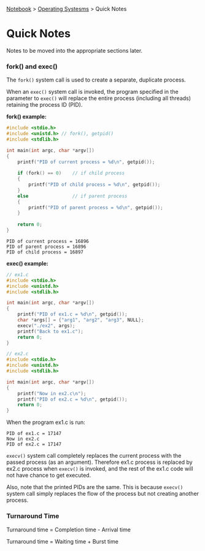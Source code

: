 <a href="../">Notebook</a> > <a href="./">Operating Systesms</a> > Quick Notes

# Quick Notes

Notes to be moved into the appropriate sections later.



### fork() and exec()

The `fork()` system call is used to create a separate, duplicate process.

When an `exec()` system call is invoked, the program specified in the parameter to `exec()` will replace the entire process (including all threads) retaining the process ID (PID).

**fork() example:**

```c
#include <stdio.h>
#include <unistd.h>	// fork(), getpid()
#include <stdlib.h>

int main(int argc, char *argv[])
{
    printf("PID of current process = %d\n", getpid());
    
    if (fork() == 0)	// if child process
    {
        printf("PID of child process = %d\n", getpid());
    }
    else				// if parent process
    {
        printf("PID of parent process = %d\n", getpid());
    }
    
    return 0;
}
```

```plain
PID of current process = 16896
PID of parent process = 16896
PID of child process = 16897
```

**exec() example:**

```c
// ex1.c
#include <stdio.h>
#include <unistd.h>
#include <stdlib.h>

int main(int argc, char *argv[])
{
    printf("PID of ex1.c = %d\n", getpid());
    char *args[] = {"arg1", "arg2", "arg3", NULL};
    execv("./ex2", args);
    printf("Back to ex1.c");
    return 0;
}
```

```c
// ex2.c
#include <stdio.h>
#include <unistd.h>
#include <stdlib.h>

int main(int argc, char *argv[])
{
    printf("Now in ex2.c\n");
    printf("PID of ex2.c = %d\n", getpid());
    return 0;
}
```

When the program ex1.c is run:

```plain
PID of ex1.c = 17147
Now in ex2.c
PID of ex2.c = 17147
```

`execv()` system call completely replaces the current process with the passed process (as an argument). Therefore ex1.c process is replaced by ex2.c process when `execv()` is invoked, and the rest of the ex1.c code will not have chance to get executed. 

Also, note that the printed PIDs are the same. This is because `execv()` system call simply replaces the flow of the process but not creating another process.



### Turnaround Time

Turnaround time = Completion time - Arrival time

Turnaround time = Waiting time + Burst time